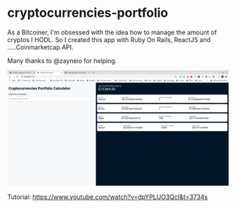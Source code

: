# cryptocurrencies-portfolio

As a Bitcoiner, I'm obsessed with the idea how to manage the amount of cryptos I HODL. So I created this app with Ruby On Rails, ReactJS and .....Coinmarketcap API.

Many thanks to @zayneio for helping. 

![alt text](https://github.com/hoangnguyen7474/cryptocurrencies-portfolio/blob/master/app/assets/images/Screenshot%20from%202020-10-27%2019-57-26.png?raw=true)

Tutorial: https://www.youtube.com/watch?v=dpYPLUO3QcI&t=3734s
